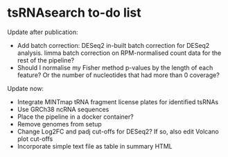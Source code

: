 # tsRNAsearch to-do list

Update after publication:
* Add batch correction: DESeq2 in-built batch correction for DESeq2 analysis. limma batch correction on RPM-normalised count data for the rest of the pipeline?
* Should I normalise my Fisher method p-values by the length of each feature? Or the number of nucleotides that had more than 0 coverage?

Update now:
* Integrate MINTmap tRNA fragment license plates for identified tsRNAs
* Use GRCh38 ncRNA sequences
* Place the pipeline in a docker container?
* Remove genomes from setup
* Change Log2FC and padj cut-offs for DESeq2? If so, also edit Volcano plot cut-offs
* Incorporate simple text file as table in summary HTML
